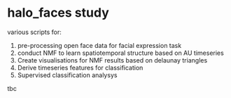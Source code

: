 # halo_faces study

various scripts for:
1. pre-processing open face data for facial expression task
2. conduct NMF to learn spatiotemporal structure based on AU timeseries
3. Create visualisations for NMF results based on delaunay triangles
4. Derive timeseries features for classification
5. Supervised  classification analysys


tbc
 
